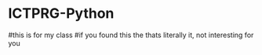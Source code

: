 # ICTPRG-Python
#this is for my class
#if you found this the thats literally it, not interesting for you
